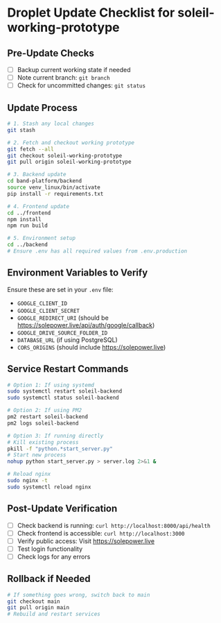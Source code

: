 # Droplet Update Checklist for soleil-working-prototype

## Pre-Update Checks
- [ ] Backup current working state if needed
- [ ] Note current branch: `git branch`
- [ ] Check for uncommitted changes: `git status`

## Update Process
```bash
# 1. Stash any local changes
git stash

# 2. Fetch and checkout working prototype
git fetch --all
git checkout soleil-working-prototype
git pull origin soleil-working-prototype

# 3. Backend update
cd band-platform/backend
source venv_linux/bin/activate
pip install -r requirements.txt

# 4. Frontend update
cd ../frontend
npm install
npm run build

# 5. Environment setup
cd ../backend
# Ensure .env has all required values from .env.production
```

## Environment Variables to Verify
Ensure these are set in your `.env` file:
- `GOOGLE_CLIENT_ID`
- `GOOGLE_CLIENT_SECRET`
- `GOOGLE_REDIRECT_URI` (should be https://solepower.live/api/auth/google/callback)
- `GOOGLE_DRIVE_SOURCE_FOLDER_ID`
- `DATABASE_URL` (if using PostgreSQL)
- `CORS_ORIGINS` (should include https://solepower.live)

## Service Restart Commands
```bash
# Option 1: If using systemd
sudo systemctl restart soleil-backend
sudo systemctl status soleil-backend

# Option 2: If using PM2
pm2 restart soleil-backend
pm2 logs soleil-backend

# Option 3: If running directly
# Kill existing process
pkill -f "python.*start_server.py"
# Start new process
nohup python start_server.py > server.log 2>&1 &

# Reload nginx
sudo nginx -t
sudo systemctl reload nginx
```

## Post-Update Verification
- [ ] Check backend is running: `curl http://localhost:8000/api/health`
- [ ] Check frontend is accessible: `curl http://localhost:3000`
- [ ] Verify public access: Visit https://solepower.live
- [ ] Test login functionality
- [ ] Check logs for any errors

## Rollback if Needed
```bash
# If something goes wrong, switch back to main
git checkout main
git pull origin main
# Rebuild and restart services
```
